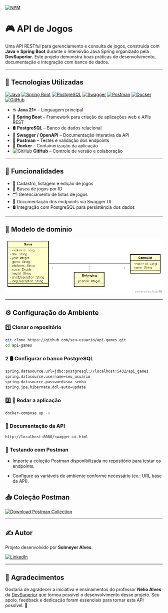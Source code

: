 [![NPM](https://img.shields.io/npm/l/react)](https://github.com/solmeyer-alves/api-games/blob/main/LICENSE)

# 🎮 API de Jogos

Uma API RESTful para gerenciamento e consulta de jogos, construída com **Java** e **Spring Boot** durante o Intensivão Java Spring organizado pela **DevSuperior**. 
Este projeto demonstra boas práticas de desenvolvimento, documentação e integração com banco de dados.

---

## 🚀 Tecnologias Utilizadas

[![Java](https://img.shields.io/badge/Java-ED8B00?style=for-the-badge&logo=openjdk&logoColor=white)](https://www.oracle.com/java/)
[![Spring Boot](https://img.shields.io/badge/Spring%20Boot-6DB33F?style=for-the-badge&logo=springboot&logoColor=white)](https://spring.io/projects/spring-boot)
[![PostgreSQL](https://img.shields.io/badge/PostgreSQL-316192?style=for-the-badge&logo=postgresql&logoColor=white)](https://www.postgresql.org/)
[![Swagger](https://img.shields.io/badge/Swagger-85EA2D?style=for-the-badge&logo=swagger&logoColor=white)](https://swagger.io/)
[![Postman](https://img.shields.io/badge/Postman-FF6C37?style=for-the-badge&logo=postman&logoColor=white)](https://www.postman.com/)
[![Docker](https://img.shields.io/badge/Docker-2496ED?style=for-the-badge&logo=docker&logoColor=white)](https://www.docker.com/)
[![GitHub](https://img.shields.io/badge/GitHub-000?style=for-the-badge&logo=github&logoColor=white)](https://github.com/)

- ☕ **Java 21+** – Linguagem principal  
- 🌱 **Spring Boot** – Framework para criação de aplicações web e APIs REST  
- 🛢️ **PostgreSQL** – Banco de dados relacional  
- 📄 **Swagger / OpenAPI** – Documentação interativa da API  
- 🧪 **Postman** – Testes e validação dos endpoints  
- 🐳 **Docker** – Containerização da aplicação  
- <img src="https://img.icons8.com/ios-glyphs/25/000000/github.png" alt="GitHub" /> **GitHub**
 – Controle de versão e colaboração  

---

## 📝 Funcionalidades

- 🎲 Cadastro, listagem e edição de jogos  
- 🔎 Busca de jogos por ID  
- 🗂️ Gerenciamento de listas de jogos  
- 📑 Documentação dos endpoints via Swagger UI  
- 🛢️ Integração com PostgreSQL para persistência dos dados 

---

## 📂 Modelo de domínio

![imagem alt](https://github.com/solmeyer-alves/estudos/blob/a196588ac2f3697e145a513a3a6d24a194f01922/dslist-model.png)

---

## ⚙️ Configuração do Ambiente

### 1️⃣ Clonar o repositório

```bash
git clone https://github.com/seu-usuario/api-games.git
cd api-games

```

### 2️ 🛢️ Configurar o banco PostgreSQL

```bash
spring.datasource.url=jdbc:postgresql://localhost:5432/api_games
spring.datasource.username=seu_usuario
spring.datasource.password=sua_senha
spring.jpa.hibernate.ddl-auto=update

```
### 3️⃣ 🚀 Rodar a aplicação

```bash
docker-compose up -u

```

### 📑 Documentação da API

```bash
http://localhost:8080/swagger-ui.html

```

### 🧪 Testando com Postman

- Importe a coleção Postman disponibilizada no repositório para testar os endpoints.

- Configure as variáveis de ambiente conforme necessário (ex.: URL base da API).

## 📥 Coleção Postman  

[![Download Postman Collection](https://img.shields.io/badge/Download%20Postman%20Collection-FF6C37?style=for-the-badge&logo=postman&logoColor=white)](https://github.com/solmeyer-alves/estudos/blob/master/postman/api-games.postman_collection.json)


---

## ✍️ Autor  

Projeto desenvolvido por **Solmeyer Alves**.  

[![LinkedIn](https://img.shields.io/badge/LinkedIn-Solmeyer%20Alves-0A66C2?style=for-the-badge&logo=linkedin&logoColor=white)](https://www.linkedin.com/in/solmeyer-alves-a41540a2/)

---

## 🙏 Agradecimentos 
Gostaria de agradecer a iniciativa e ensinamentos do professor **Nélio Alves** da [DevSuperior](https://devsuperior.com.br/) que tornou possível o desenvolvimento desse projeto.
Seu apoio, feedback e dedicação foram essenciais para tornar esta API possível. 🚀
